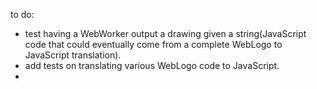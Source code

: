 to do:
- test having a WebWorker output a drawing given a string(JavaScript code that could eventually come from a complete WebLogo to JavaScript translation).
- add tests on translating various WebLogo code to JavaScript.
- 
